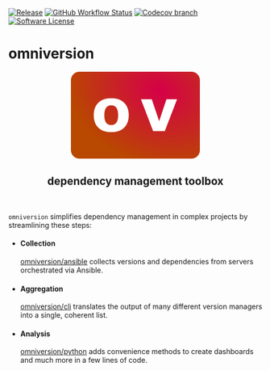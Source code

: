 [![Release](https://img.shields.io/github/v/release/omniversion/omniversion-cli.svg?style=for-the-badge)](https://github.com/omniversion/omniversion-cli/releases/latest)
[![GitHub Workflow Status](https://img.shields.io/github/workflow/status/omniversion/omniversion-cli/Upload%20code%20coverage?style=for-the-badge)](https://github.com/omniversion/omniversion-cli/actions?query=workflow%3A%22Upload%20code%20coverage%22)
[![Codecov branch](https://img.shields.io/codecov/c/github/omniversion/omniversion/main.svg?style=for-the-badge&token=X126WJ5IU4)](https://codecov.io/gh/omniversion/omniversion)
[![Software License](https://img.shields.io/badge/license-AGPL--3.0-green.svg?style=for-the-badge)](/LICENSE)

# omniversion

<!--suppress HtmlDeprecatedAttribute -->
<div align="center">
    <img src="docs/assets/omniversion.png" width="256" height="172" alt="omniversion logo" />
    <h2 align="center">dependency management toolbox</h2>
    <br />
</div>

`omniversion` simplifies dependency management in complex projects by streamlining these steps:

* #### Collection
    [omniversion/ansible](ansible) collects versions and dependencies from servers orchestrated via Ansible.

* #### Aggregation
    [omniversion/cli](cli) translates the output of many different version managers into a single, coherent list.

* #### Analysis
    [omniversion/python](python) adds convenience methods to create dashboards and much more in a few lines of code.
